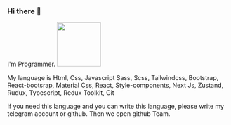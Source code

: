 ### Hi there 👋
I'm Programmer. <img src="https://media3.giphy.com/media/gM5qFksULw54NMWyry/giphy.gif?cid=ecf05e47nmudk69r0463s4okzx95pa9bangt2ee947dwmsif&ep=v1_stickers_search&rid=giphy.gif&ct=s" width="100px">

My language is
Html, Css, Javascript Sass, Scss, Tailwindcss, Bootstrap, React-bootsrap, Material Css, React, Style-components, Next Js, Zustand, Rudux, Typescript, Redux Toolkit, Git 

If you need this language and you can write this language, please write my telegram account or github. Then we open github Team.
